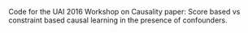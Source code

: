 Code for the UAI 2016 Workshop on Causality paper: Score based vs constraint based causal learning in the presence of confounders.